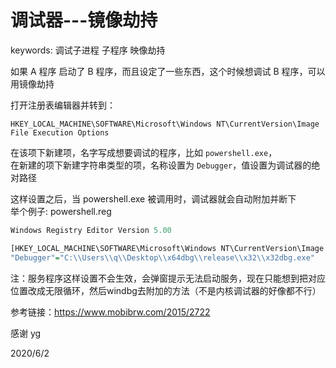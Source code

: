 # 调试器---镜像劫持

keywords: 调试子进程 子程序 映像劫持  

如果 A 程序 启动了 B 程序，而且设定了一些东西，这个时候想调试 B 程序，可以用镜像劫持  

打开注册表编辑器并转到：  
```
HKEY_LOCAL_MACHINE\SOFTWARE\Microsoft\Windows NT\CurrentVersion\Image File Execution Options
```

在该项下新建项，名字写成想要调试的程序，比如 `powershell.exe`，  
在新建的项下新建字符串类型的项，名称设置为 `Debugger`，值设置为调试器的绝对路径  

这样设置之后，当 powershell.exe 被调用时，调试器就会自动附加并断下  
举个例子: powershell.reg  
```r
Windows Registry Editor Version 5.00

[HKEY_LOCAL_MACHINE\SOFTWARE\Microsoft\Windows NT\CurrentVersion\Image File Execution Options\powershell.exe]
"Debugger"="C:\\Users\\q\\Desktop\\x64dbg\\release\\x32\\x32dbg.exe"
```


注：服务程序这样设置不会生效，会弹窗提示无法启动服务，现在只能想到把对应位置改成无限循环，然后windbg去附加的方法（不是内核调试器的好像都不行）  


参考链接：https://www.mobibrw.com/2015/2722  

感谢 yg  


2020/6/2  
